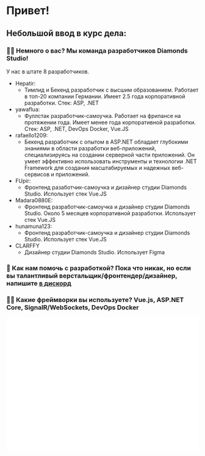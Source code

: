 # Привет! 

## **Небольшой ввод в курс дела:**

### 🙋‍♀️ Немного о вас? Мы команда разработчиков Diamonds Studio! 
  У нас в штате 8 разработчиков.
  
  - Hepatir:
    - Тимлид и Бекенд разработчик с высшим образованием. Работает в топ-20 компании Германии. Имеет 2.5 года корпоративной разработки. Стек: ASP, .NET
  - yawaflua:
    - Фуллстак разработчик-самоучка. Работает на фрилансе на протяжении года. Имеет менее года корпоративной разработки. Стек: ASP, .NET, DevOps Docker, Vue.JS
  - rafaello1209:
    - Бекенд разработчик с опытом в ASP.NET обладает глубокими знаниями в области разработки веб-приложений, специализируясь на создании серверной части приложений. Он умеет эффективно использовать инструменты и технологии .NET Framework для создания масштабируемых и надежных веб-сервисов и приложений.
  - FUpir:
    - Фронтенд разаботчик-самоучка и дизайнер студии Diamonds Studio. Использует стек Vue.JS
  - Madara0880E:
    - Фронтенд разработчик-самоучка и дизайнер студии Diamonds Studio. Около 5 месяцев корпоративной разработки. Использует стек Vue.JS
  - hunamuna123:
    - Фронтенд разработчик-самоучка и дизайнер студии Diamonds Studio. Использует стек Vue.JS
  - CLARFFY
    - Дизайнер студии Diamonds Studio. Использует Figma 

### 🌈 Как нам помочь с разработкой? Пока что никак, но если вы талантливый верстальщик/фронтендер/дизайнер, напишите <a href="https://discord.gg/ZducR5bRch">в дискорд</a>

### 👩‍💻 Какие фреймворки вы используете? Vue.js, ASP.NET Core, SignalR/WebSockets, DevOps Docker 

[![](https://raw.githubusercontent.com/Diamonds-Studio/.github/main/github-metrics.svg)](https://lucky-diamonds.ru/)

